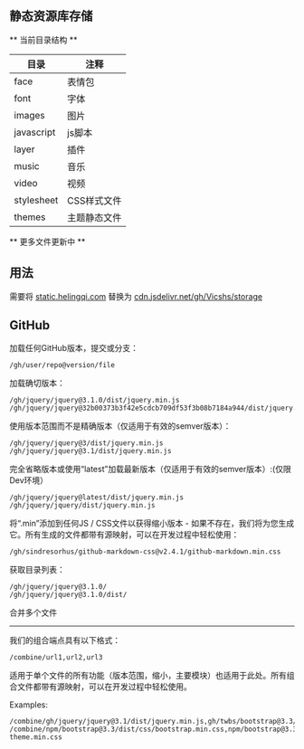 ## 静态资源库存储

** 当前目录结构 **

|目录|注释|
| ------------ | ------------ |
| face  |表情包   |
| font  |字体   |
| images  |图片   |
| javascript  |js脚本   |
| layer  |插件   |
| music  |音乐   |
| video  |视频   |
| stylesheet  |CSS样式文件   |
| themes  |主题静态文件   |

** 更多文件更新中 **

## 用法

需要将 [static.helingqi.com](https://static.helingqi.com/ "static.helingqi.com") 替换为  [cdn.jsdelivr.net/gh/Vicshs/storage](https://cdn.jsdelivr.net/gh/Vicshs/storage/ "cdn.jsdelivr.net/gh/Vicshs/storage")

GitHub
------

加载任何GitHub版本，提交或分支：

```
/gh/user/repo@version/file
```

加载确切版本：


```
/gh/jquery/jquery@3.1.0/dist/jquery.min.js
/gh/jquery/jquery@32b00373b3f42e5cdcb709df53f3b08b7184a944/dist/jquery.min.js
```

使用版本范围而不是精确版本（仅适用于有效的semver版本）：


```
/gh/jquery/jquery@3/dist/jquery.min.js
/gh/jquery/jquery@3.1/dist/jquery.min.js
```

完全省略版本或使用“latest”加载最新版本（仅适用于有效的semver版本）:(仅限Dev环境）

```
/gh/jquery/jquery@latest/dist/jquery.min.js
/gh/jquery/jquery/dist/jquery.min.js
```

将“.min”添加到任何JS / CSS文件以获得缩小版本 - 如果不存在，我们将为您生成它。所有生成的文件都带有源映射，可以在开发过程中轻松使用：

```
/gh/sindresorhus/github-markdown-css@v2.4.1/github-markdown.min.css
```

获取目录列表：


```
/gh/jquery/jquery@3.1.0/
/gh/jquery/jquery@3.1.0/dist/
```

合并多个文件

----------------------

我们的组合端点具有以下格式：



```
/combine/url1,url2,url3
```

适用于单个文件的所有功能（版本范围，缩小，主要模块）也适用于此处。所有组合文件都带有源映射，可以在开发过程中轻松使用。

Examples:

```
/combine/gh/jquery/jquery@3.1/dist/jquery.min.js,gh/twbs/bootstrap@3.3/dist/js/bootstrap.min.js
/combine/npm/bootstrap@3.3/dist/css/bootstrap.min.css,npm/bootstrap@3.3/dist/css/bootstrap-theme.min.css
```


